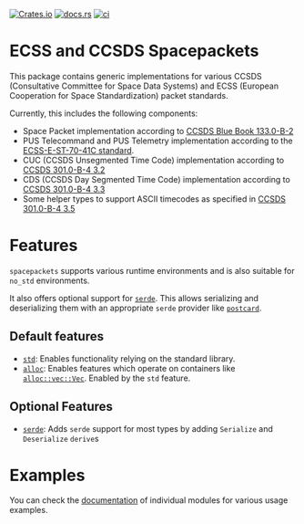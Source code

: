 [![Crates.io](https://img.shields.io/crates/v/spacepackets)](https://crates.io/crates/spacepackets)
[![docs.rs](https://img.shields.io/docsrs/spacepackets)](https://docs.rs/spacepackets)
[![ci](https://github.com/us-irs/spacepackets-rs/actions/workflows/ci.yml/badge.svg?branch=main)](https://github.com/us-irs/spacepackets-rs/actions/workflows/ci.yml)

ECSS and CCSDS Spacepackets
======

This package contains generic implementations for various CCSDS
(Consultative Committee for Space Data Systems) and ECSS
(European Cooperation for Space Standardization) packet standards.

Currently, this includes the following components:

- Space Packet implementation according to
  [CCSDS Blue Book 133.0-B-2](https://public.ccsds.org/Pubs/133x0b2e1.pdf)
- PUS Telecommand and PUS Telemetry implementation according to the
  [ECSS-E-ST-70-41C standard](https://ecss.nl/standard/ecss-e-st-70-41c-space-engineering-telemetry-and-telecommand-packet-utilization-15-april-2016/).
- CUC (CCSDS Unsegmented Time Code) implementation according to
  [CCSDS 301.0-B-4 3.2](https://public.ccsds.org/Pubs/301x0b4e1.pdf)
- CDS (CCSDS Day Segmented Time Code) implementation according to
  [CCSDS 301.0-B-4 3.3](https://public.ccsds.org/Pubs/301x0b4e1.pdf)
- Some helper types to support ASCII timecodes as specified in
  [CCSDS 301.0-B-4 3.5](https://public.ccsds.org/Pubs/301x0b4e1.pdf)

# Features

`spacepackets` supports various runtime environments and is also suitable for `no_std` environments.

It also offers optional support for [`serde`](https://serde.rs/). This allows serializing and
deserializing them with an appropriate `serde` provider like
[`postcard`](https://github.com/jamesmunns/postcard).

## Default features

 - [`std`](https://doc.rust-lang.org/std/): Enables functionality relying on the standard library.
 - [`alloc`](https://doc.rust-lang.org/alloc/): Enables features which operate on containers
   like [`alloc::vec::Vec`](https://doc.rust-lang.org/beta/alloc/vec/struct.Vec.html).
   Enabled by the `std` feature.

## Optional Features

 - [`serde`](https://serde.rs/): Adds `serde` support for most types by adding `Serialize` and `Deserialize` `derive`s

# Examples

You can check the [documentation](https://docs.rs/spacepackets) of individual modules for various
usage examples.
